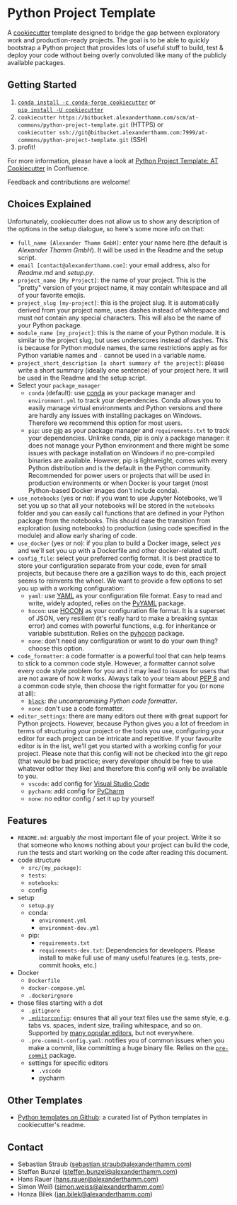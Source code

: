 # Python Project Template

A [cookiecutter](https://cookiecutter.readthedocs.io/) template designed to bridge the gap between exploratory work and production-ready projects. The goal is to be able to quickly bootstrap a Python project that provides lots of useful stuff to build, test & deploy your code without being overly convoluted like many of the publicly available packages.

## Getting Started

1. [`conda install -c conda-forge cookiecutter`](https://anaconda.org/conda-forge/cookiecutter) or  
   [`pip install -U cookiecutter`](https://pypi.org/project/cookiecutter/)
2. `cookiecutter https://bitbucket.alexanderthamm.com/scm/at-commons/python-project-template.git` (HTTPS) or  
   `cookiecutter ssh://git@bitbucket.alexanderthamm.com:7999/at-commons/python-project-template.git` (SSH)
3. profit!

For more information, please have a look at [Python Project Template: AT Cookiecutter](https://confluence.alexanderthamm.com/display/ATTECH/Python+Project+Template%3A+AT+Cookiecutter) in Confluence.

Feedback and contributions are welcome!

## Choices Explained

Unfortunately, cookiecutter does not allow us to show any description of the options in the setup dialogue, so here's some more info on that:

* `full_name [Alexander Thamm GmbH]`: enter your name here (the default is *Alexander Thamm GmbH*). It will be used in the Readme and the setup script.
* `email [contact@alexanderthamm.com]`: your email address, also for *Readme.md* and *setup.py*.
* `project_name [My Project]`: the name of your project. This is the "pretty" version of your project name, it may contain whitespace and all of your favorite emojis.
* `project_slug [my-project]`: this is the project slug. It is automatically derived from your project name, uses dashes instead of whitespace and must not contain any special characters. This will also be the name of your Python package.
* `module_name [my_project]`: this is the name of your Python module. It is similar to the project slug, but uses underscores instead of dashes. This is because for Python module names, the same restrictions apply as for Python variable names and `-` cannot be used in a variable name.
* `project_short_description [a short summary of the project]`: please write a short summary (ideally one sentence) of your project here. It will be used in the Readme and the setup script.
* Select your `package_manager`
  - `conda` (default): use [conda](https://docs.conda.io/) as your package manager and `environment.yml` to track your dependencies. Conda allows you to easily manage virtual environments and Python versions and there are hardly any issues with installing packages on Windows. Therefore we recommend this option for most users.
  - `pip`: use [pip](https://pip.pypa.io/) as your package manager and `requirements.txt` to track your dependencies. Unlinke conda, pip is only a package manager: it does not manage your Python environment and there might be some issues with package installation on Windows if no pre-compiled binaries are available. However, pip is lightweight, comes with every Python distribution and is the default in the Python community. Recommended for power users or projects that will be used in production environments or when Docker is your target (most Python-based Docker images don't include conda).
* `use_notebooks` (yes or no): if you want to use Jupyter Notebooks, we'll set you up so that all your notebooks will be stored in the `notebooks` folder and you can easily call functions that are defined in your Python package from the notebooks. This should ease the transition from exploration (using notebooks) to production (using code specified in the module) and allow early sharing of code.
* `use_docker` (yes or no): if you plan to build a Docker image, select *yes* and we'll set you up with a Dockerfile and other docker-related stuff.
* `config_file`: select your preferred config format. It is best practice to store your configuration separate from your code, even for small projects, but because there are a gazillion ways to do this, each project seems to reinvents the wheel. We want to provide a few options to set you up with a working configuration:
  - `yaml`: use [YAML](https://yaml.org/) as your configuration file format. Easy to read and write, widely adopted, relies on the [PyYAML](https://pyyaml.org/) package.
  - `hocon`: use [HOCON](https://github.com/lightbend/config/blob/master/HOCON.md) as your configuration file format. It is a superset of JSON, very resilient (it's really hard to make a breaking syntax error) and comes with powerful functions, e.g. for inheritance or variable substitution. Relies on the [pyhocon](https://github.com/chimpler/pyhocon/) package.
  - `none`: don't need any configuration or want to do your own thing? choose this option.
* `code_formatter`: a code formatter is a powerful tool that can help teams to stick to a common code style. However, a formatter cannot solve every code style problem for you and it may lead to issues for users that are not aware of how it works. Always talk to your team about [PEP 8](https://www.python.org/dev/peps/pep-0008/) and a common code style, then choose the right formatter for you (or none at all):
  - [`black`](https://github.com/psf/black): *the uncompromising Python code formatter*. 
  - `none`: don't use a code formatter.
* `editor_settings`: there are many editors out there with great support for Python projects. However, because Python gives you a lot of freedom in terms of structuring your project or the tools you use, configuring your editor for each project can be intricate and repetitive. If your favourite editor is in the list, we'll get you started with a working config for your project. Please note that this config will not be checked into the git repo (that would be bad practice; every developer should be free to use whatever editor they like) and therefore this config will only be available to you.
  - `vscode`: add config for [Visual Studio Code](https://code.visualstudio.com/)
  - `pycharm`: add config for [PyCharm](https://www.jetbrains.com/pycharm/)
  - `none`: no editor config / set it up by yourself

## Features

* `README.md`: arguably *the* most important file of your project. Write it so that someone who knows nothing about your project can build the code, run the tests and start working on the code after reading this document.
* code structure
  - `src/{my_package}`: 
  - `tests`: 
  - `notebooks`: 
  - config
* setup
  - `setup.py`
  - conda:
    * `environment.yml`
    * `environment-dev.yml`
  - pip:
    * `requirements.txt`
    * `requirements-dev.txt`: Dependencies for developers. Please install to make full use of many useful features (e.g. tests, pre-commit hooks, etc.)
* Docker
  - `Dockerfile`
  - `docker-compose.yml`
  - `.dockerirgnore`
* those files starting with a dot
  - `.gitignore`
  - [`.editorconfig`](https://editorconfig.org/): ensures that all your text files use the same style, e.g. tabs vs. spaces, indent size, trailing whitespace, and so on. Supported by [many popular editors](https://editorconfig.org/#download), but not everywhere.
  - `.pre-commit-config.yaml`: notifies you of common issues when you make a commit, like committing a huge binary file. Relies on the [`pre-commit`](https://pre-commit.com/) package.
  - settings for specific editors
    * `.vscode`
    * pycharm

## Other Templates

* [Python templates on Github](https://github.com/cookiecutter/cookiecutter#python): a curated list of Python templates in cookiecutter's readme.

## Contact

* Sebastian Straub (sebastian.straub@alexanderthamm.com)
* Steffen Bunzel (steffen.bunzel@alexanderthamm.com)
* Hans Rauer (hans.rauer@alexanderthamm.com)
* Simon Weiß (simon.weiss@alexanderthamm.com)
* Honza Bílek (jan.bilek@alexanderthamm.com)
